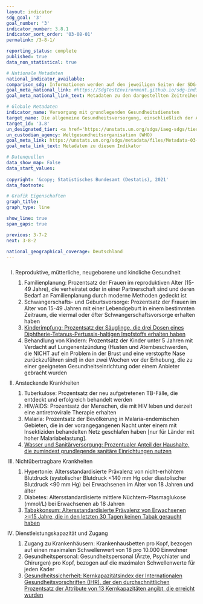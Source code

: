 ```yaml
---
layout: indicator    
sdg_goal: '3'    
goal_number: '3'    
indicator_number: 3.8.1    
indicator_sort_order: '03-08-01'    
permalink: /3-8-1/    

reporting_status: complete    
published: true    
data_non_statistical: true    

# Nationale Metadaten    
national_indicator_available:     
comparison_sdg: Informationen werden auf den jeweiligen Seiten der SDG-Indikatoren bereitgestellt.    
goal_meta_national_link: #https://SdgTestEnvironment.github.io/sdg-indicators/public/MetaDe/3.8.1.pdf    
goal_meta_national_link_text: Metadaten zu den dargestellten Zeitreihen    

# Globale Metadaten    
indicator_name: Versorgung mit grundlegenden Gesundheitsdiensten    
target_name: Die allgemeine Gesundheitsversorgung, einschließlich der Absicherung gegen finanzielle Risiken, den Zugang zu hochwertigen grundlegenden Gesundheitsdiensten und den Zugang zu sicheren, wirksamen, hochwertigen und bezahlbaren unentbehrlichen Arzneimitteln und Impfstoffen für alle erreichen    
target_id: '3.8'    
un_designated_tier: <a href='https://unstats.un.org/sdgs/iaeg-sdgs/tier-classification/' title='Klicken Sie hier um weitere Informationen zur UN-Tier-Klassifikation zu erhalten.'  target='_blank'>Tier I</a>    
un_custodian_agency: Weltgesundheitsorganisation (WHO)    
goal_meta_link: https://unstats.un.org/sdgs/metadata/files/Metadata-03-08-01.pdf    
goal_meta_link_text: Metadaten zu diesem Indikator        

# Datenquellen    
data_show_map: False    
data_start_values:     
    
copyright: '&copy; Statistisches Bundesamt (Destatis), 2021'    
data_footnote:     

# Grafik Eigenschaften    
graph_title:     
graph_type: line    

show_line: true
span_gaps: true    

previous: 3-7-2    
next: 3-8-2    

national_geographical_coverage: Deutschland    
---
```



<ol type="I">
  <li style="padding-top: 10px;">Reproduktive, mütterliche, neugeborene und kindliche Gesundheit
    <ol type="1" style="padding-top: 10px;">
      <li>Familienplanung: Prozentsatz der Frauen im reproduktiven Alter (15-49 Jahre), die verheiratet oder in einer Partnerschaft sind und deren Bedarf an Familienplanung durch moderne Methoden gedeckt ist</li>
      <li>Schwangerschafts- und Geburtsvorsorge: Prozentsatz der Frauen im Alter von 15-49 Jahren mit einer Lebendgeburt in einem bestimmten Zeitraum, die viermal oder öfter Schwangerschaftsvorsorge erhalten haben</li>
      <li><a href="http://sdg-indikatoren.de/3-b-1/">Kinderimpfung: Prozentsatz der Säuglinge, die drei Dosen eines Diphtherie-Tetanus-Pertussis-haltigen Impfstoffs erhalten haben</a></li>
      <li>Behandlung von Kindern: Prozentsatz der Kinder unter 5 Jahren mit Verdacht auf Lungenentzündung (Husten und Atembeschwerden, die NICHT auf ein Problem in der Brust und eine verstopfte Nase zurückzuführen sind) in den zwei Wochen vor der Erhebung, die zu einer geeigneten Gesundheitseinrichtung oder einem Anbieter gebracht wurden</li>
    </ol>
  </li>
  <li style="padding-top: 10px;">Ansteckende Krankheiten
    <ol type="1" style="padding-top: 10px;">
      <li>Tuberkulose: Prozentsatz der neu aufgetretenen TB-Fälle, die entdeckt und erfolgreich behandelt werden</li>
      <li>HIV/AIDS: Prozentsatz der Menschen, die mit HIV leben und derzeit eine antiretrovirale Therapie erhalten</li>
      <li>Malaria: Prozentsatz der Bevölkerung in Malaria-endemischen Gebieten, die in der vorangegangenen Nacht unter einem mit Insektiziden behandelten Netz geschlafen haben [nur für Länder mit hoher Malariabelastung].</li>
      <li><a  href="http://sdg-indikatoren.de/6-2-1/">Wasser und Sanitärversorgung: Prozentualer Anteil der Haushalte, die zumindest grundlegende sanitäre Einrichtungen nutzen</a></li>
    </ol>
  </li>
  <li style="padding-top: 10px;">Nichtübertragbare Krankheiten
    <ol type="1" style="padding-top: 10px;">
      <li>Hypertonie: Altersstandardisierte Prävalenz von nicht-erhöhtem Blutdruck (systolischer Blutdruck <140 mm Hg oder diastolischer Blutdruck <90 mm Hg) bei Erwachsenen im Alter von 18 Jahren und älter</li>
      <li>Diabetes: Altersstandardisierte mittlere Nüchtern-Plasmaglukose (mmol/L) bei Erwachsenen ab 18 Jahren</li>
      <li><a  href="http://sdg-indikatoren.de/3-a-1/">Tabakkonsum: Altersstandardisierte Prävalenz von Erwachsenen >=15 Jahre, die in den letzten 30 Tagen keinen Tabak geraucht haben</a></li>
    </ol>
  </li>
  <li style="padding-top: 10px;">Dienstleistungskapazität und Zugang
    <ol type="1" style="padding-top: 10px;">
      <li>Zugang zu Krankenhäusern: Krankenhausbetten pro Kopf, bezogen auf einen maximalen Schwellenwert von 18 pro 10.000 Einwohner</li>
      <li>Gesundheitspersonal: Gesundheitspersonal (Ärzte, Psychiater und Chirurgen) pro Kopf, bezogen auf die maximalen Schwellenwerte für jeden Kader</li>
      <li><a  href="http://sdg-indikatoren.de/3-d-1/">Gesundheitssicherheit: Kernkapazitätsindex der Internationalen Gesundheitsvorschriften (IHR), der den durchschnittlichen Prozentsatz der Attribute von 13 Kernkapazitäten angibt, die erreicht wurden</a></li>
    </ol>
  </li>
</ol>